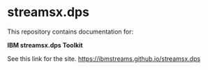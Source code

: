 # streamsx.dps

This repository contains documentation for:

**IBM streamsx.dps Toolkit**

See this link for the site. https://ibmstreams.github.io/streamsx.dps
